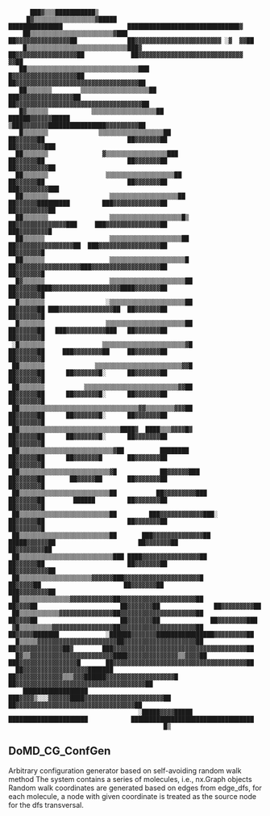           ███▓▒▒▒███████████▒                                                                                                                      
         █▓▒▒▒▒▒▒▒▒▒▒▒▒▒▒▒▒▒▓█████                            ███████████████                  ███████████████████████████████▓                    
        ██▒▒▒▒▒▒▒▒▒▒▒▒▒▒▒▒▒▒▒▒▒▒▒▓███                       ██▓▓▓▓▓▓▓▓▓▓▓▓▓▓▓██              ██▓▓▓▓▓▓▓▓▓▓▓▓▓▓▓▓▓▓▓▓▓▓▓▓ ░▓  ▓▓██                   
        █▒▒▒▒▒▒▒▒▒▒▒▒▒▒▒▒▒▒▒▒▒▒▒▒▒▒▒▒███▓                  ██▓▓▓▓▓▓▓▓▓▓▓▓▓▓▓▓▓██             ██▓▓▓▓▓▓▓▓▓▓▓▓▓▓▓▓▓▓▓▓▓▓▓▓▓▓▓▓▓  ▓▓██                 
       ██▒▒▒▒▒▒▒▒▒▒▒▒▒▒▒▒▒▒▒▒▒▒▒▒▒▒▒▒▒▒▒███                █▓▓▓▓▓▓▓▓▓▓▓▓▓▓▓▓▓▓██             ██▓▓▓▓▓▓▓▓▓▓▓▓▓▓▓▓▓▓▓▓▓▓▓▓▓▓▓▓▓▓▓▓▓▓██                
       ██▒▒▒▒▒▒▒        ▒▒▒▒▒▒▒▒▒▒▒▒▒▒▒▒▒▒▒██              ███▓▓▓▓▓▓▓▓▓▓▓▓▓▓▓██               ██▓▓▓▓▓▓▓▓▓▓▓▓▓▓▓▓▓▓▓▓▓▓▓▓▓▓▓▓▓▓▓▓▓▓▓██              
       █▓▒▒▒▒▒▒            ▒▒▒▒▒▒▒▒▒▒▒▒▒▒▒▒▒▒██              ██████▓▓▓▓▓▓█████                  ▒███▓▓▓▓▓▓▓████████████████▓▓▓▓▓▓▓▓▓██             
       █▒▒▒▒▒▒▒              ▒▒▒▒▒▒▒▒▒▒▒▒▒▒▒▒▒▒██                ██▓▓▓▓▓▓██                       ██▓▓▓▓▓▓▓██              ██▓▓▓▓▓▓▓▓███           
      ██▒▒▒▒▒▒▒               ▓▒▒▒▒▒▒▒▒▒▒▒▒▒▒▒▒▒███              ██▓▓▓▓▓▓██                       ██▓▓▓▓▓▓▓██               ██▓▓▓▓▓▓▓▓▓██          
      ██▒▒▒▒▒▒▒                ▒▒▒▒▒▒▒▒▒▒▒▒▒▒▒▒▒▒▒██             ██▓▓▓▓▓▓██                       ██▓▓▓▓▓▓▓██                ███▓▓▓▓▓▓▓▓███        
      ██▒▒▒▒▒▒▒                 ▒▒▒▒▒▒▒▒▒▒▒▒▒▒▒▒▒▒▒██            ██▓▓▓▓▓▓█████████         ███▓▓▓▓▓▓▓▓▓▓▓▓▓██                  ██▓▓▓▓▓▓▓▓▓██       
      ██▒▒▒▒▒▒▒                 ▒▒▒▒▒▒▒▒▒▒▒▒▒▒▒▒▒▒▒▒█▒           ██▓▓▓▓▓▓▓▓▓▓▓▓▓▓███     ███▓▓▓▓▓▓▓▓▓▓▓▓▓▓▓██                   ███▓▓▓▓▓▓▓▓█       
      ██▒▒▒▒▒▒                  ▒▒▒▒▒▒▒▒▒▒▒▒▒▒▒▒▒▒▒▒██           ██▓▓▓▓▓▓▓▓▓▓▓▓▓▓▓▓██  ███▓▓▓▓▓▓▓▓▓▓▓▓▓▓▓▓▓██                     ██▓▓▓▓▓▓▓█       
      ██▒▒▒▒▒▒                  ▒▒▒▒▒▒▒▒▒▒▒▒▒▒▒▒▒▒▒▒▒█           ██▓▓▓▓▓▓▓▓▓▓▓▓▓▓▓▓▓▓███▓▓▓▓▓▓▓▓▓▓▓▓▓▓▓▓▓▓▓██                     ██▓▓▓▓▓▓▓█       
      █▓▒▒▒▒▒▒                  ▒▒▒▒▒▒▒▒▒▒▒▒▒▒▒▒▒▒▒▒▒██          ██▓▓▓▓▓▓████▓▓▓▓▓▓▓▓▓▓▓▓▓▓▓▓▓▓▓████▓▓▓▓▓▓▓██                     ██▓▓▓▓▓▓▓█       
      █▒▒▒▒▒▒▒                 ░▒▒▒▒▒▒▒▒▒▒▒▒▒▒▒▒▒▒▒▒▒██          ██▓▓▓▓▓▓██ ███▓▓▓▓▓▓▓▓▓▓▓▓▓▓▓██  ██▓▓▓▓▓▓▓██                     ██▓▓▓▓▓▓▓█       
      █▒▒▒▒▒▒▒                 ▒▒▒▒▒▒▒▒▒▒▒▒▒▒▒▒▒▒▒▒▒▒██          ██▓▓▓▓▓▓██   ███▓▓▓▓▓▓▓▓▓▓▓███   ██▓▓▓▓▓▓▓██                     ██▓▓▓▓▓▓▓█       
     ░█▒▒▒▒▒▒▒                ▒▒▒▒▒▒▒▒▒▒▒▒▒▒▒▒▒▒▒▒▒▒▒▓█          ██▓▓▓▓▓▓██     ███▓▓▓▓▓▓▓▓██     ██▓▓▓▓▓▓▓██                     ██▓▓▓▓▓▓▓█       
     ██▒▒▒▒▒▒▒              ▒▒▒▒▒▒▒▒▒▒▒▒▒▒▒▒▒▒▒▒▒▒▒▒▓▓█          ██▓▓▓▓▓▓██      ██▓▓▓▓▓▓▓█░      ██▓▓▓▓▓▓▓██                     ██▓▓▓▓▓▓▓█       
     ██▒▒▒▒▒▒▒           ▒▒▒▒▒▒▒▒▒▒▒▒▒▒▒▒▒▒▒▒▒▒▒▒▒▒▓▓██          ██▓▓▓▓▓▓██      ██▓▓▓▓▓▓▓█░      ██▓▓▓▓▓▓▓██                     ██▓▓▓▓▓▓▓█       
     ██▒▒▒▒▒▒▒▒▒▒▒▒▒▒▒▒▒▒▒▒▒▒▒▒▒▒▒▒▒▒▒▒▒▓▓▒▒▒▒▒▒▒▒▓▓▓██          ██▓▓▓▓▓▓██      ██▓▓▓▓▓▓▓█░      ██▓▓▓▓▓▓▓██                     ██▓▓▓▓▓▓▓█       
     ██▒▒▒▒▒▒▒▒▒▒▒▒▒▒▒▒▒▒▒▒▒▒▒▒▒▒▒▒████▓  ████▒▒▒▓▓▓▓█▓          ██▓▓▓▓▓▓██      ██▓▓▓▓▓▓▓█░      ██▓▓▓▓▓▓▓██                     ██▓▓▓▓▓▓▓█       
     ██▒▒▒▒▒▒▒▒▒▒▒▒▒▒▒▒▒▒▒▒▒▒▒▒▒▒▓██          ████████           ██▓▓▓▓▓▓██      ██▓▓▓▓▓▓▓█       ██▓▓▓▓▓▓▓██                     ██▓▓▓▓▓▓▓█       
     ██▒▒▒▒▒▒▒▒▒▒▒▒▒▒▒▒▒▒▒▒▒▒▒▒▒▓█            ██▓▓▓▓▓▓███        ██▓▓▓▓▓▓██       ██▓▓▓▓▓██       ██▓▓▓▓▓▓▓██                     ██▓▓▓▓▓▓▓█       
     ██▒▒▒▒▒▒▒▒▒▒▒▒▒▒▒▒▒▒▒▒▒▒▒▒▒██           ██▓▓▓▓▓▓▓▓▓███      ██▓▓▓▓▓▓██        ██████         ██▓▓▓▓▓▓▓██                     ██▓▓▓▓▓▓▓█       
     ██▒▒▒▒▒▒▒▒▒▒▒▒▒▒▒▒▒▒▒▒▒▒▒▒▒██         ███▓▓▓▓▓▓▓▓▓▓▓▓███░   ██▓▓▓▓▓▓██                       ██▓▓▓▓▓▓▓██                     ██▓▓▓▓▓▓▓█       
     ██▒▒▒▒▒▒▒▒▒▒▒▒▒▒▒▒▒▒▒▒▒▒▒▒▒██       ███▓▓▓▓▓▓▓▓▓▓▓▓▓▓██  █████▓▓▓▓▓▓██                       ██▓▓▓▓▓▓▓██                   ██▓▓▓▓▓▓▓▓██       
     ██▒▒▒▒▒▒▒▒▒▒▒▒▒▒▒▒▒▒▒▒▒▒▒▒▒▒███ ████▓▓▓▓▓▓▓▓▓▓▓▓▓▓▓▓██      ██▓▓▓▓▓▓██                       ██▓▓▓▓▓▓▓██                  ██▓▓▓▓▓▓▓▓▓██       
     ██▒▒▒▒▒▒▒▒▒▒▒▒▒▒▒▒▒▒▒▒▓▓▓▓▓▓███▓▓▓▓▓▓▓▓▓▓▓▓▓▓▓▓▓▓▓▓▓█        ██▓▓▓▓▓██                       ██▓▓▓▓▓▓▓██                ███▓▓▓▓▓▓▓▓██         
     ██▒▒▒▒▒▒▒▒▒▒▒▒▒▒▓▓▓▓▓▓▓▓▓▓▓▓██▓▓▓▓▓▓▓▓▓▓▓▓▓▓▓▓▓▓▓▓▓██         ██▓▓▓▓██                       ██▓▓▓▓▓▓▓██               ██▓▓▓▓▓▓▓▓▓██          
     ██▒▒▒▒▒▒▒▒▒▒▒▓▓▓▓▓▓▓▓▓▓▓▓▓▓▓██▓▓▓▓▓▓▓▓▓▓▓▓▓▓▓▓▓▓▓▓▓██         ██▓▓▓▓██                       ██▓▓▓▓▓▓▓██              ██▓▓▓▓▓▓▓▓███           
     ▓█▒▒▒▒▒▒▒▒▒▓▓▓▓▓▓▓▓▓▓▓▓▓▓▓▓▓██▓▓▓▓▓▓▓▓▓▓▓▓▓▓▓▓▓▓▓▓▓██        ██▓▓▓▓▓███████             ░██████▓▓▓▓▓▓▓████████████████▓▓▓▓▓▓▓▓▓██             
      █▒▒▒▒▒▓▓▓▓▓▓▓▓▓▓▓▓▓▓▓▓▓▓▓▓▓▓██▓▓▓▓▓▓▓▓▓▓▓▓▓▓▓▓▓▓▓▓██       ██▓▓▓▓▓▓▓▓▓▓▓▓▓██▓        ███▓▓▓▓▓▓▓▓▓▓▓▓▓▓▓▓▓▓▓▓▓▓▓▓▓▓▓▓▓▓▓▓▓▓▓▓▓██              
      █▓▒▒▓▓▓▓▓▓▓▓▓▓▓▓▓▓▓▓▓▓▓▓▓▓▓████▓▓▓▓▓▓▓▓▓▓▓▓▓▓▒▒▓▓▓▓██    ███▓▓▓▓▓▓▓▓▓▓▓▓▓▓▓▓█       ██▓▓▓▓▓▓▓▓▓▓▓▓▓▓▓▓▓▓▓▓▓▓▓▓▓▓▓▓▓▓▓▓▓▓▓▓▓██                
      ██▓▓▓▓▓▓▓▓▓▓▓▓▓▓▓▓▓▓███████   ██▓▓▓▓▓▓▓▓▓▓▓▓▓▒▒▒▓▓▓██████▓▓▓▓▓▓▓▓▓▓▓▓▓▓▓▓▓▓▓█       ██▓▓▓▓▓▓▓▓▓▓▓▓▓▓▓▓▓▓▓▓▓▓▓▓▓▓▓▓▓▓▓▓▓▓▓▓██                 
        ██████████████████            ███▓▓▓▓▒░░░▓▓▓▓▓▓████▓▓▓▓▓▓▓▓▓▓▓▓▓▓▓▓▓▓▓▓▓▓██        ██▓▓▓▓▓▓▓▓▓▓▓▓▓▓▓▓▓▓▓▓▓▓▓▓▓▓▓▓▓▓▓▓▓██                   
                                        ░█████▓▓▓▓█████    ██████████████████████            ██████████████████████████████████                    
                                               █▒                                                                                                  




## DoMD_CG_ConfGen
Arbitrary configuration generator based on self-avoiding random walk method
The system contains a series of molecules, i.e., nx.Graph objects
Random walk coordinates are generated based on edges from edge_dfs, for each molecule,
a node with given coordinate is treated as the source node for the dfs transversal.

